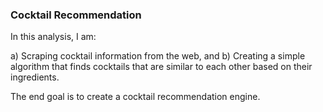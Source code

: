 ### Cocktail Recommendation

In this analysis, I am:

a) Scraping cocktail information from the web, and
b) Creating a simple algorithm that finds cocktails that are similar to each other based on their ingredients. 

The end goal is to create a cocktail recommendation engine.